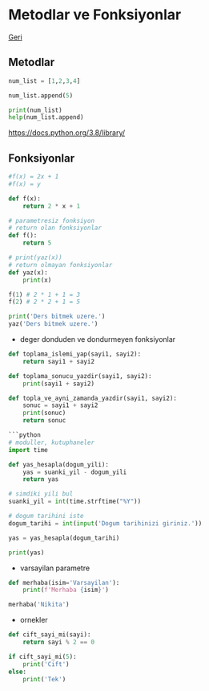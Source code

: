 # Metodlar ve Fonksiyonlar
[Geri](7-donguler.md)
## Metodlar

```python
num_list = [1,2,3,4]

num_list.append(5)

print(num_list)
help(num_list.append)
```

https://docs.python.org/3.8/library/

## Fonksiyonlar
```python
#f(x) = 2x + 1
#f(x) = y

def f(x):
    return 2 * x + 1

# parametresiz fonksiyon
# return olan fonksiyonlar
def f():
    return 5

# print(yaz(x))
# return olmayan fonksiyonlar
def yaz(x):
    print(x)

f(1) # 2 * 1 + 1 = 3
f(2) # 2 * 2 + 1 = 5

print('Ders bitmek uzere.')
yaz('Ders bitmek uzere.')
```
* deger donduden ve dondurmeyen fonksiyonlar
```python
def toplama_islemi_yap(sayi1, sayi2):
    return sayi1 + sayi2

def toplama_sonucu_yazdir(sayi1, sayi2):
    print(sayi1 + sayi2)

def topla_ve_ayni_zamanda_yazdir(sayi1, sayi2):
    sonuc = sayi1 + sayi2
    print(sonuc)
    return sonuc

```python
# moduller, kutuphaneler
import time

def yas_hesapla(dogum_yili):
    yas = suanki_yil - dogum_yili
    return yas

# simdiki yili bul
suanki_yil = int(time.strftime("%Y"))

# dogum tarihini iste
dogum_tarihi = int(input('Dogum tarihinizi giriniz.'))

yas = yas_hesapla(dogum_tarihi)

print(yas)
```

* varsayilan parametre
```python
def merhaba(isim='Varsayilan'):
    print(f'Merhaba {isim}')

merhaba('Nikita')
```

* ornekler
```python
def cift_sayi_mi(sayi):
    return sayi % 2 == 0

if cift_sayi_mi(5):
    print('Cift')
else:
    print('Tek')
```